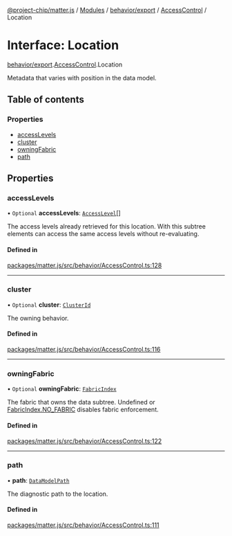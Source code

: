 [@project-chip/matter.js](../README.md) / [Modules](../modules.md) / [behavior/export](../modules/behavior_export.md) / [AccessControl](../modules/behavior_export.AccessControl.md) / Location

# Interface: Location

[behavior/export](../modules/behavior_export.md).[AccessControl](../modules/behavior_export.AccessControl.md).Location

Metadata that varies with position in the data model.

## Table of contents

### Properties

- [accessLevels](behavior_export.AccessControl.Location.md#accesslevels)
- [cluster](behavior_export.AccessControl.Location.md#cluster)
- [owningFabric](behavior_export.AccessControl.Location.md#owningfabric)
- [path](behavior_export.AccessControl.Location.md#path)

## Properties

### accessLevels

• `Optional` **accessLevels**: [`AccessLevel`](../enums/cluster_export.AccessLevel.md)[]

The access levels already retrieved for this location. With this subtree elements can access the same
access levels without re-evaluating.

#### Defined in

[packages/matter.js/src/behavior/AccessControl.ts:128](https://github.com/project-chip/matter.js/blob/904d0c9b952b91f28a21803759c5e5c66ee4d272/packages/matter.js/src/behavior/AccessControl.ts#L128)

___

### cluster

• `Optional` **cluster**: [`ClusterId`](../modules/datatype_export.md#clusterid)

The owning behavior.

#### Defined in

[packages/matter.js/src/behavior/AccessControl.ts:116](https://github.com/project-chip/matter.js/blob/904d0c9b952b91f28a21803759c5e5c66ee4d272/packages/matter.js/src/behavior/AccessControl.ts#L116)

___

### owningFabric

• `Optional` **owningFabric**: [`FabricIndex`](../modules/datatype_export.md#fabricindex)

The fabric that owns the data subtree.  Undefined or [FabricIndex.NO_FABRIC](../modules/datatype_export.FabricIndex.md#no_fabric) disables fabric
enforcement.

#### Defined in

[packages/matter.js/src/behavior/AccessControl.ts:122](https://github.com/project-chip/matter.js/blob/904d0c9b952b91f28a21803759c5e5c66ee4d272/packages/matter.js/src/behavior/AccessControl.ts#L122)

___

### path

• **path**: [`DataModelPath`](behavior_cluster_export._internal_.DataModelPath.md)

The diagnostic path to the location.

#### Defined in

[packages/matter.js/src/behavior/AccessControl.ts:111](https://github.com/project-chip/matter.js/blob/904d0c9b952b91f28a21803759c5e5c66ee4d272/packages/matter.js/src/behavior/AccessControl.ts#L111)
